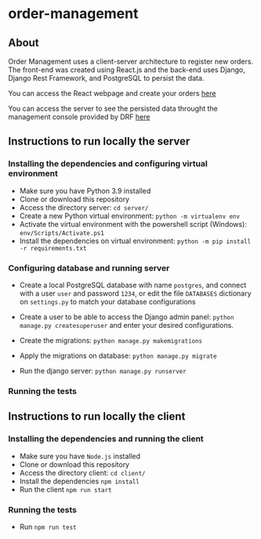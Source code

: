 # order-management

## About 
Order Management uses a client-server architecture to register new orders. 
The front-end was created using React.js and the back-end uses Django, Django Rest Framework, and PostgreSQL to persist the data. 

You can access the React webpage and create your orders [here](https://boiling-tor-50265.herokuapp.com/) 

You can access the server to see the persisted data throught the management console provided by DRF [here](https://order-server-management.herokuapp.com/api/)

## Instructions to run locally the server

### Installing the dependencies and configuring virtual environment
- Make sure you have Python 3.9 installed
- Clone or download this repository
- Access the directory server: `cd server/`
- Create a new Python virtual environment:
`python -m virtualenv env`
- Activate the virtual environment with the powershell script (Windows): `env/Scripts/Activate.ps1`
- Install the dependencies on virtual environment: `python -m pip install -r requirements.txt`

### Configuring database and running server
- Create a local PostgreSQL database with name `postgres`, and connect with a user `user` and password `1234`, or edit the file `DATABASES` dictionary on `settings.py` to match your database configurations
- Create a user to be able to access the Django admin panel: `python manage.py createsuperuser` and enter your desired configurations.
- Create the migrations: `python manage.py makemigrations`

- Apply the migrations on database: `python manage.py migrate`
- Run the django server: `python manage.py runserver`

### Running the tests


## Instructions to run locally the client
### Installing the dependencies and running the client
- Make sure you have `Node.js` installed
- Clone or download this repository
- Access the directory client: `cd client/`
- Install the dependencies `npm install`
- Run the client `npm run start`

### Running the tests
- Run `npm run test`

